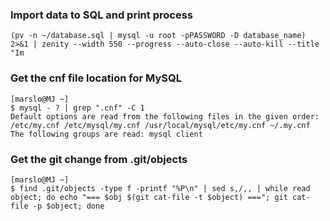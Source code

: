### Import data to SQL and print process
    (pv -n ~/database.sql | mysql -u root -pPASSWORD -D database_name) 2>&1 | zenity --width 550 --progress --auto-close --auto-kill --title "Im

### Get the cnf file location for MySQL
    [marslo@MJ ~]
    $ mysql - ? | grep ".cnf" -C 1
    Default options are read from the following files in the given order:
    /etc/my.cnf /etc/mysql/my.cnf /usr/local/mysql/etc/my.cnf ~/.my.cnf
    The following groups are read: mysql client

### Get the git change from .git/objects
    [marslo@MJ ~]
    $ find .git/objects -type f -printf "%P\n" | sed s,/,, | while read object; do echo "=== $obj $(git cat-file -t $object) ==="; git cat-file -p $object; done
